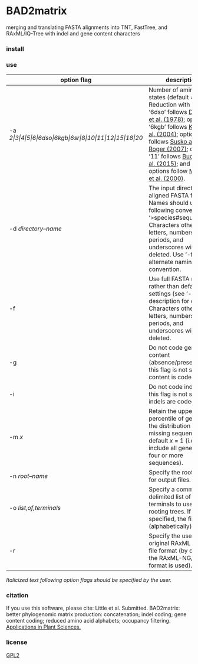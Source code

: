 # BAD2matrix
merging and translating FASTA alignments into TNT, FastTree, and RAxML/IQ-Tree with indel and gene content characters

### install


### use
| option flag | description | required |
| --- | --- | --- |
|-a <i>2\|3\|4\|5\|6\|6dso\|6kgb\|6sr\|8\|10\|11\|12\|15\|18\|20</i> | Number of amino acid states (default = 20). Reduction with option ‘6dso’ follows [Dayhoff et al. (1978)](http://chagall.med.cornell.edu/BioinfoCourse/PDFs/Lecture2/Dayhoff1978.pdf); option ‘6kgb’ follows [Kosiol et al. (2004)](https://doi.org/10.1016/j.jtbi.2003.12.010); option ‘6sr’ follows [Susko and Roger (2007)](https://doi.org/10.1093/molbev/msm144); option ‘11’ follows [Buchfink et al. (2015)](https://doi.org/10.1038/nmeth.3176); and all other options follow [Murphy et al. (2000)](https://doi.org/10.1093/protein/13.3.149). | no |
| -d <i>directory–name</i> | The input directory of aligned FASTA files. Names should use the following convention: ‘>species#sequenceID’. Characters other than letters, numbers, periods, and underscores will be deleted. Use ‘-f’ for an alternate naming convention. | yes |
| -f | Use full FASTA names rather than default settings (see ‘-d’ description for default). Characters other than letters, numbers, periods, and underscores will be deleted. | no |
| -g | Do not code gene content (absence/presence). If this flag is not set, gene content is coded. | no |
| -i | Do not code indels. If this flag is not set, indels are coded. | no |
| -m <i>x</i> | Retain the upper <i>x</i> percentile of genes in the distribution of missing sequences. By default <i>x</i> = 1 (i.e. include all genes with four or more sequences). | no |
| -n <i>root–name</i> | Specify the root–name for output files. | yes |
| -o <i>list,of,terminals</i> | Specify a comma delimited list of terminals to use for rooting trees. If not specified, the first (alphabetically) is used. | no |
| -r | Specify the use of the original RAxML ‘.part’ file format (by default, the RAxML-NG/IQ-Tree format is used). | no |
<i>Italicized text following option flags should be specified by the user.</i>

### citation
If you use this software, please cite: Little et al. Submitted. BAD2matrix: better phylogenomic matrix production: concatenation; indel coding; gene content coding; reduced amino acid alphabets; occupancy filtering. [Applications in Plant Sciences.](https://doi.org/ADD_DOI_HERE)

### license
[GPL2](https://github.com/dpl10/BAD2matrix/blob/master/LICENSE)
